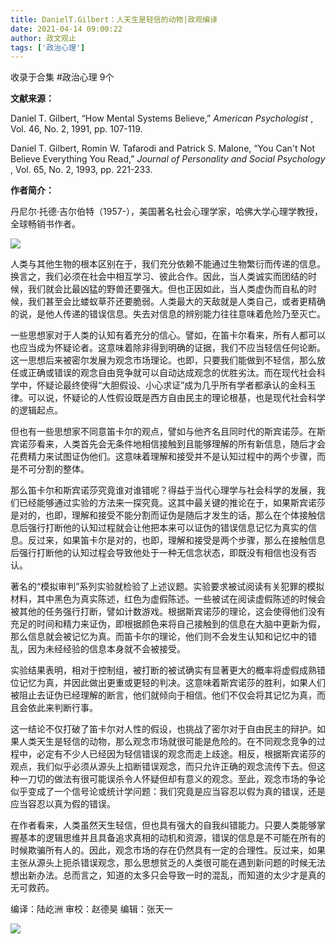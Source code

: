```yaml
---
title: DanielT.Gilbert：人天生是轻信的动物|政观编译
date: 2021-04-14 09:00:22
author: 政文观止
tags: ['政治心理']
---
```



收录于合集 #政治心理 9个

**文献来源：**

Daniel T. Gilbert, “How Mental Systems Believe,” _American Psychologist_ ,
Vol. 46, No. 2, 1991, pp. 107-119.

Daniel T. Gilbert, Romin W. Tafarodi and Patrick S. Malone, “You Can't Not
Believe Everything You Read,” _Journal of Personality and Social Psychology_ ,
Vol. 65, No. 2, 1993, pp. 221-233.  

  

 **作者简介：**

丹尼尔·托德·吉尔伯特（1957-），美国著名社会心理学家，哈佛大学心理学教授，全球畅销书作者。

  

![](/images/138/2.jpeg)

  

  

人类与其他生物的根本区别在于，我们充分依赖不能通过生物繁衍而传递的信息。换言之，我们必须在社会中相互学习、彼此合作。因此，当人类诚实而团结的时候，我们就会比最凶猛的野兽还要强大。但也正因如此，当人类虚伪而自私的时候，我们甚至会比蝼蚁草芥还要脆弱。人类最大的天敌就是人类自己，或者更精确的说，是他人传递的错误信息。失去对信息的辨别能力往往意味着危险乃至灭亡。

一些思想家对于人类的认知有着充分的信心。譬如，在笛卡尔看来，所有人都可以也应当成为怀疑论者。这意味着除非得到明确的证据，我们不应当轻信任何论断。这一思想后来被密尔发展为观念市场理论。也即，只要我们能做到不轻信，那么放任或正确或错误的观念自由竞争就可以自动达成观念的优胜劣汰。而在现代社会科学中，怀疑论最终使得“大胆假设、小心求证”成为几乎所有学者都承认的金科玉律。可以说，怀疑论的人性假设既是西方自由民主的理论根基，也是现代社会科学的逻辑起点。

  

但也有一些思想家不同意笛卡尔的观点，譬如与他齐名且同时代的斯宾诺莎。在斯宾诺莎看来，人类首先会无条件地相信接触到且能够理解的所有新信息，随后才会花费精力来试图证伪他们。这意味着理解和接受并不是认知过程中的两个步骤，而是不可分割的整体。

  

那么笛卡尔和斯宾诺莎究竟谁对谁错呢？得益于当代心理学与社会科学的发展，我们已经能够通过实验的方法来一探究竟。这其中最关键的推论在于，如果斯宾诺莎是对的，也即，理解和接受不能分割而证伪是随后才发生的话，那么在个体接触信息后强行打断他的认知过程就会让他把本来可以证伪的错误信息记忆为真实的信息。反过来，如果笛卡尔是对的，也即，理解和接受是两个步骤，那么在接触信息后强行打断他的认知过程会导致他处于一种无信念状态，即既没有相信也没有否认。

  

著名的“模拟审判”系列实验就检验了上述议题。实验要求被试阅读有关犯罪的模拟材料，其中黑色为真实陈述，红色为虚假陈述。一些被试在阅读虚假陈述的时候会被其他的任务强行打断，譬如计数游戏。根据斯宾诺莎的理论，这会使得他们没有充足的时间和精力来证伪，即根据颜色来将自己接触到的信息在大脑中更新为假，那么信息就会被记忆为真。而笛卡尔的理论，他们则不会发生认知和记忆中的错乱，因为未经经验的信息本身就不会被接受。

  

实验结果表明，相对于控制组，被打断的被试确实有显著更大的概率将虚假成熟错位记忆为真，并因此做出更重或更轻的判决。这意味着斯宾诺莎的胜利，如果人们被阻止去证伪已经理解的断言，他们就倾向于相信。他们不仅会将其记忆为真，而且会依此来判断行事。

  

这一结论不仅打破了笛卡尔对人性的假设，也挑战了密尔对于自由民主的辩护。如果人类天生是轻信的动物，那么观念市场就很可能是危险的。在不同观念竞争的过程中，必定有不少人已经因为轻信错误的观念而走上歧途。相反，根据斯宾诺莎的观点，我们似乎必须从源头上掐断错误观念，而只允许正确的观念流传下去。但这种一刀切的做法有很可能误杀令人怀疑但却有意义的观念。至此，观念市场的争论似乎变成了一个信号论或统计学问题：我们究竟是应当容忍以假为真的错误，还是应当容忍以真为假的错误。

  

在作者看来，人类虽然天生轻信，但也具有强大的自我纠错能力。只要人类能够掌握基本的逻辑思维并且具备追求真相的动机和资源，错误的信息是不可能在所有的时候欺骗所有人的。因此，观念市场的存在仍然具有一定的合理性。反过来，如果主张从源头上扼杀错误观念，那么思想贫乏的人类很可能在遇到新问题的时候无法想出新办法。总而言之，知道的太多只会导致一时的混乱，而知道的太少才是真的无可救药。

编译：陆屹洲 审校：赵德昊 编辑：张天一

  

![](/images/138/3.jpeg)

  

